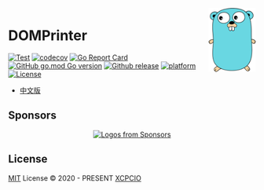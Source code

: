 <img align="right" width="96" src="./assets/go_logo.png">

# DOMPrinter

[![Test](https://github.com/xcpcio/domprinter/actions/workflows/test.yml/badge.svg)](https://github.com/xcpcio/domprinter/actions/workflows/test.yml)
[![codecov](https://codecov.io/gh/xcpcio/domprinter/branch/main/graph/badge.svg?token=5Q80B98LPI)](https://codecov.io/gh/xcpcio/domprinter)
[![Go Report Card](https://goreportcard.com/badge/github.com/xcpcio/domprinter)](https://goreportcard.com/report/github.com/xcpcio/domprinter)
[![GitHub go.mod Go version](https://img.shields.io/github/go-mod/go-version/xcpcio/domprinter)](https://github.com/xcpcio/domprinter/blob/main/go.mod)
[![Github release](https://img.shields.io/github/release/xcpcio/domprinter.svg)](https://github.com/xcpcio/domprinter/releases)
[![platform](https://img.shields.io/badge/platform-Windows%20%7C%20macOS%20%7C%20Linux-blue.svg)](https://github.com/xcpcio/domprinter/releases)
[![License][license-image-mit]][license-link-mit]

* [中文版](./README.cn.md)

## Sponsors

<p align="center">
  <a href="https://github.com/sponsors/Dup4">
    <img src='https://sponsor.dup4.com' alt="Logos from Sponsors" />
  </a>
</p>

## License

[MIT](./LICENSE) License © 2020 - PRESENT [XCPCIO][xcpcio]

[xcpcio]: https://github.com/xcpcio
[license-image-mit]: https://img.shields.io/badge/license-MIT-blue.svg?labelColor=333333
[license-link-mit]: https://mit-license.org/
